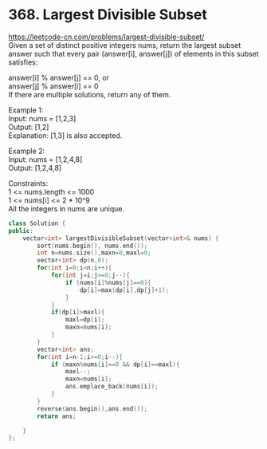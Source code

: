 # 368. Largest Divisible Subset
https://leetcode-cn.com/problems/largest-divisible-subset/  
Given a set of distinct positive integers nums, return the largest subset answer such that every pair (answer[i], answer[j]) of elements in this subset satisfies:

answer[i] % answer[j] == 0, or  
answer[j] % answer[i] == 0  
If there are multiple solutions, return any of them.  

Example 1:  
Input: nums = [1,2,3]  
Output: [1,2]  
Explanation: [1,3] is also accepted.  

Example 2:  
Input: nums = [1,2,4,8]  
Output: [1,2,4,8]  

Constraints:  
1 <= nums.length <= 1000  
1 <= nums[i] <= 2 * 10^9  
All the integers in nums are unique.

``` cpp
class Solution {
public:
    vector<int> largestDivisibleSubset(vector<int>& nums) {
        sort(nums.begin(), nums.end());
        int n=nums.size(),maxn=0,maxl=0;
        vector<int> dp(n,0);
        for(int i=0;i<n;i++){
            for(int j=i;j>=0;j--){
                if (nums[i]%nums[j]==0){
                    dp[i]=max(dp[i],dp[j]+1);
                }    
            }
            if(dp[i]>maxl){
                maxl=dp[i];
                maxn=nums[i];
            }
        }
        vector<int> ans;
        for(int i=n-1;i>=0;i--){
            if (maxn%nums[i]==0 && dp[i]==maxl){
                maxl--;
                maxn=nums[i];
                ans.emplace_back(nums[i]);
            }
        }
        reverse(ans.begin(),ans.end());
        return ans;

    }
};
```
